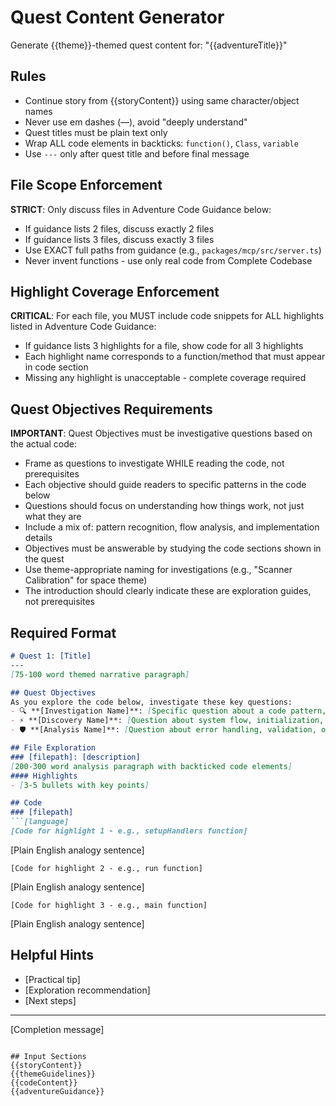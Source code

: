 # Quest Content Generator

Generate {{theme}}-themed quest content for: "{{adventureTitle}}"

## Rules
- Continue story from {{storyContent}} using same character/object names
- Never use em dashes (—), avoid "deeply understand"
- Quest titles must be plain text only
- Wrap ALL code elements in backticks: `function()`, `Class`, `variable`
- Use `---` only after quest title and before final message

## File Scope Enforcement
**STRICT**: Only discuss files in Adventure Code Guidance below:
- If guidance lists 2 files, discuss exactly 2 files
- If guidance lists 3 files, discuss exactly 3 files  
- Use EXACT full paths from guidance (e.g., `packages/mcp/src/server.ts`)
- Never invent functions - use only real code from Complete Codebase

## Highlight Coverage Enforcement
**CRITICAL**: For each file, you MUST include code snippets for ALL highlights listed in Adventure Code Guidance:
- If guidance lists 3 highlights for a file, show code for all 3 highlights
- Each highlight name corresponds to a function/method that must appear in code section
- Missing any highlight is unacceptable - complete coverage required

## Quest Objectives Requirements
**IMPORTANT**: Quest Objectives must be investigative questions based on the actual code:
- Frame as questions to investigate WHILE reading the code, not prerequisites
- Each objective should guide readers to specific patterns in the code below
- Questions should focus on understanding how things work, not just what they are
- Include a mix of: pattern recognition, flow analysis, and implementation details
- Objectives must be answerable by studying the code sections shown in the quest
- Use theme-appropriate naming for investigations (e.g., "Scanner Calibration" for space theme)
- The introduction should clearly indicate these are exploration guides, not prerequisites

## Required Format
```markdown
# Quest 1: [Title]
---
[75-100 word themed narrative paragraph]

## Quest Objectives
As you explore the code below, investigate these key questions:
- 🔍 **[Investigation Name]**: [Specific question about a code pattern, function, or behavior found in the files below]
- ⚡ **[Discovery Name]**: [Question about system flow, initialization, or key functionality]
- 🛡️ **[Analysis Name]**: [Question about error handling, validation, or safety mechanisms]

## File Exploration
### [filepath]: [description]
[200-300 word analysis paragraph with backticked code elements]
#### Highlights
- [3-5 bullets with key points]

## Code
### [filepath]
```[language]
[Code for highlight 1 - e.g., setupHandlers function]
```
[Plain English analogy sentence]

```[language]
[Code for highlight 2 - e.g., run function]  
```
[Plain English analogy sentence]

```[language]
[Code for highlight 3 - e.g., main function]
```
[Plain English analogy sentence]

## Helpful Hints
- [Practical tip]
- [Exploration recommendation] 
- [Next steps]

---
[Completion message]
```

## Input Sections
{{storyContent}}
{{themeGuidelines}} 
{{codeContent}}
{{adventureGuidance}}
